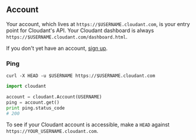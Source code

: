 ## Account

Your account, which lives at `https://$USERNAME.cloudant.com`, is your entry point for Cloudant's API. Your Cloudant dashboard is always `https://$USERNAME.cloudant.com/dashboard.html`.

If you don't yet have an account, [sign up](https://cloudant.com/sign-up/).

### Ping

```shell
curl -X HEAD -u $USERNAME https://$USERNAME.cloudant.com
```

```python
import cloudant

account = cloudant.Account(USERNAME)
ping = account.get()
print ping.status_code
# 200
```

To see if your Cloudant account is accessible, make a `HEAD` against `https://YOUR_USERNAME.cloudant.com`.
